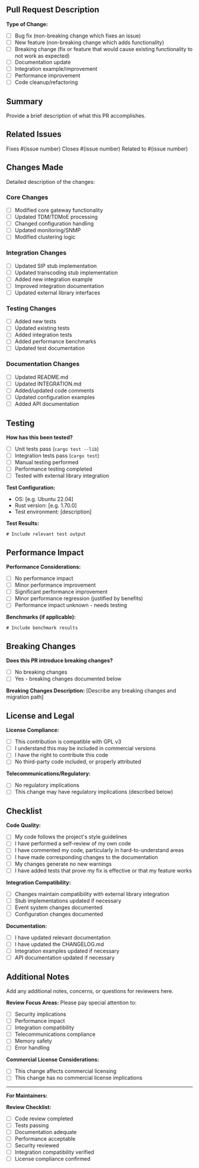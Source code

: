 ## Pull Request Description

**Type of Change:**
- [ ] Bug fix (non-breaking change which fixes an issue)
- [ ] New feature (non-breaking change which adds functionality)
- [ ] Breaking change (fix or feature that would cause existing functionality to not work as expected)
- [ ] Documentation update
- [ ] Integration example/improvement
- [ ] Performance improvement
- [ ] Code cleanup/refactoring

## Summary

Provide a brief description of what this PR accomplishes.

## Related Issues

Fixes #(issue number)
Closes #(issue number)
Related to #(issue number)

## Changes Made

Detailed description of the changes:

### Core Changes
- [ ] Modified core gateway functionality
- [ ] Updated TDM/TDMoE processing
- [ ] Changed configuration handling
- [ ] Updated monitoring/SNMP
- [ ] Modified clustering logic

### Integration Changes
- [ ] Updated SIP stub implementation
- [ ] Updated transcoding stub implementation
- [ ] Added new integration example
- [ ] Improved integration documentation
- [ ] Updated external library interfaces

### Testing Changes
- [ ] Added new tests
- [ ] Updated existing tests
- [ ] Added integration tests
- [ ] Added performance benchmarks
- [ ] Updated test documentation

### Documentation Changes
- [ ] Updated README.md
- [ ] Updated INTEGRATION.md
- [ ] Added/updated code comments
- [ ] Updated configuration examples
- [ ] Added API documentation

## Testing

**How has this been tested?**
- [ ] Unit tests pass (`cargo test --lib`)
- [ ] Integration tests pass (`cargo test`)
- [ ] Manual testing performed
- [ ] Performance testing completed
- [ ] Tested with external library integration

**Test Configuration:**
- OS: [e.g. Ubuntu 22.04]
- Rust version: [e.g. 1.70.0]
- Test environment: [description]

**Test Results:**
```
# Include relevant test output
```

## Performance Impact

**Performance Considerations:**
- [ ] No performance impact
- [ ] Minor performance improvement
- [ ] Significant performance improvement  
- [ ] Minor performance regression (justified by benefits)
- [ ] Performance impact unknown - needs testing

**Benchmarks (if applicable):**
```
# Include benchmark results
```

## Breaking Changes

**Does this PR introduce breaking changes?**
- [ ] No breaking changes
- [ ] Yes - breaking changes documented below

**Breaking Changes Description:**
[Describe any breaking changes and migration path]

## License and Legal

**License Compliance:**
- [ ] This contribution is compatible with GPL v3
- [ ] I understand this may be included in commercial versions
- [ ] I have the right to contribute this code
- [ ] No third-party code included, or properly attributed

**Telecommunications/Regulatory:**
- [ ] No regulatory implications
- [ ] This change may have regulatory implications (described below)

## Checklist

**Code Quality:**
- [ ] My code follows the project's style guidelines
- [ ] I have performed a self-review of my own code
- [ ] I have commented my code, particularly in hard-to-understand areas
- [ ] I have made corresponding changes to the documentation
- [ ] My changes generate no new warnings
- [ ] I have added tests that prove my fix is effective or that my feature works

**Integration Compatibility:**
- [ ] Changes maintain compatibility with external library integration
- [ ] Stub implementations updated if necessary
- [ ] Event system changes documented
- [ ] Configuration changes documented

**Documentation:**
- [ ] I have updated relevant documentation
- [ ] I have updated the CHANGELOG.md
- [ ] Integration examples updated if necessary
- [ ] API documentation updated if necessary

## Additional Notes

Add any additional notes, concerns, or questions for reviewers here.

**Review Focus Areas:**
Please pay special attention to:
- [ ] Security implications
- [ ] Performance impact
- [ ] Integration compatibility
- [ ] Telecommunications compliance
- [ ] Memory safety
- [ ] Error handling

**Commercial License Considerations:**
- [ ] This change affects commercial licensing
- [ ] This change has no commercial license implications

---

**For Maintainers:**

**Review Checklist:**
- [ ] Code review completed
- [ ] Tests passing
- [ ] Documentation adequate
- [ ] Performance acceptable
- [ ] Security reviewed
- [ ] Integration compatibility verified
- [ ] License compliance confirmed